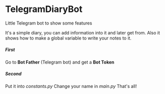 # TelegramDiaryBot

Little Telegram bot to show some features

It's a simple diary, you can add information into it and later get from.
Also it shows how to make a global variable to write your notes to it.

<h5>First</h5>

Go to <b>Bot Father</b> (Telegram bot) and get a <b>Bot Token</b>
<h5>Second</h5>

Put it into <i>constants.py</i>
Change your name in <i>main.py</i>
That's all!
